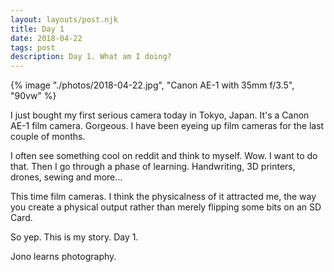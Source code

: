 ```yaml
---
layout: layouts/post.njk
title: Day 1
date: 2018-04-22
tags: post
description: Day 1. What am I doing?
---
```


{% image "./photos/2018-04-22.jpg", "Canon AE-1 with 35mm f/3.5", "90vw" %}

I just bought my first serious camera today in Tokyo, Japan. It's a Canon AE-1 film camera. Gorgeous. I have been eyeing up film cameras for the last couple of months.

I often see something cool on reddit and think to myself. Wow. I want to do that. Then I go through a phase of learning. Handwriting, 3D printers, drones, sewing and more...

This time film cameras. I think the physicalness of it attracted me, the way you create a physical output rather than merely flipping some bits on an SD Card.

So yep. This is my story. Day 1.

Jono learns photography.
